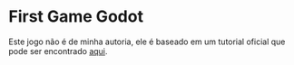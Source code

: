 # First Game Godot

Este jogo não é de minha autoria, ele é baseado em um tutorial oficial que pode ser encontrado [aqui](https://docs.godotengine.org/en/stable/getting_started/first_2d_game/index.html). 

